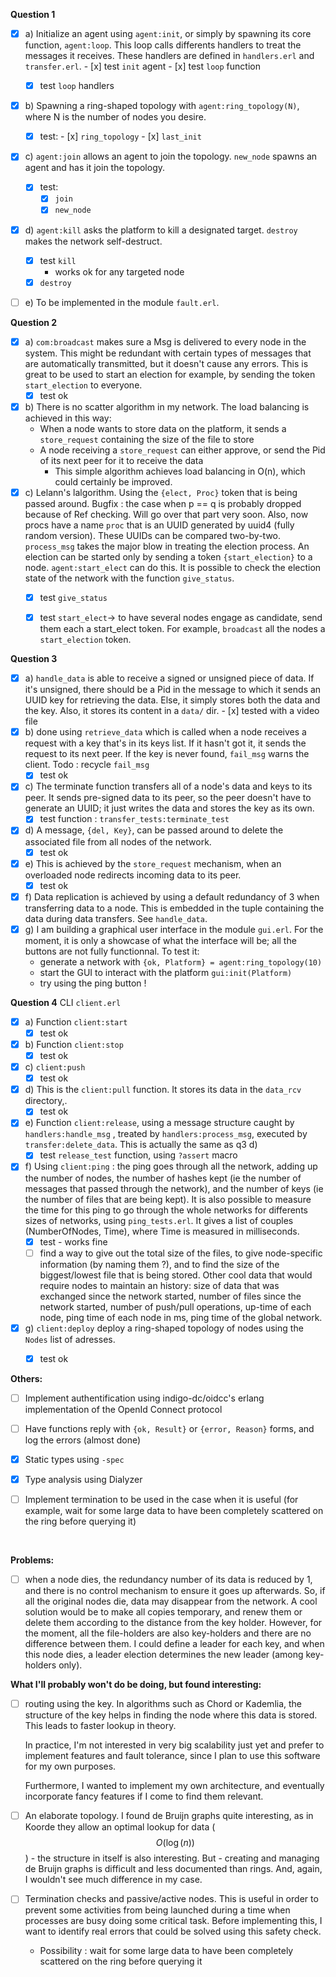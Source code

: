 **Question 1**

- [x] a) Initialize an agent using `agent:init`, or simply by spawning its core function, `agent:loop`. This loop calls differents handlers to treat the messages it receives. These handlers are defined in `handlers.erl` and `transfer.erl`.
         - [x] test `init` agent
         - [x] test `loop` function
     - [x] test `loop` handlers
- [x] b) Spawning a ring-shaped topology with `agent:ring_topology(N)`, where N is the number of nodes you desire.
  - [x] test:
        - [x] `ring_topology` 
        - [x] `last_init` 
- [x] c) `agent:join` allows an agent to join the topology. `new_node` spawns an agent and has it join the topology.
  - [x] test:
      - [x] `join` 
      - [x] `new_node` 
- [x] d) `agent:kill` asks the platform to kill a designated target. `destroy` makes the network self-destruct.
  - [x] test `kill`
      - works ok for any targeted node
  - [x] `destroy`
- [ ] e) To be implemented in the module `fault.erl`.




**Question 2**

- [x] a) `com:broadcast` makes sure a Msg is delivered to every node in the system. This might be redundant with certain types of messages that are automatically transmitted, but it doesn't cause any errors. This is great to be used to start an election for example, by sending the token `start_election` to everyone.
  - [x] test ok
- [x] b) There is no scatter algorithm in my network. The load balancing is achieved in this way:
  - When a node wants to store data on the platform, it sends a `store_request` containing the size of the file to store
  - A node receiving a `store_request` can either approve, or send the Pid of its next peer for it to receive the data
    - This simple algorithm achieves load balancing in O(n), which could certainly be improved.
- [x] c) Lelann's lalgorithm. Using the `{elect, Proc}` token that is being passed around. Bugfix : the case when p == q is probably dropped because of Ref checking. Will go over that part very soon. Also, now procs have a name `proc` that is an UUID generated by uuid4 (fully random version). These UUIDs can be compared two-by-two. `process_msg` takes the major blow in treating the election process. An election can be started only by sending a token `{start_election}` to a node. `agent:start_elect` can do this. 
  It is possible to check the election state of the network with the function `give_status`.
  - [x] test `give_status`
  - [x] test `start_elect`-> to have several nodes engage as candidate, send them each a start_elect token. For example, `broadcast` all the nodes a `start_election` token.




**Question 3**

- [x] a) `handle_data` is able to receive a signed or unsigned piece of data. If it's unsigned, there should be a Pid in the message to which it sends an UUID key for retrieving the data. Else, it simply stores both the data and the key. Also, it stores its content in a `data/` dir.
      - [x] tested with a video file
- [x] b) done using `retrieve_data` which is called when a node receives a request with a key that's in its keys list. If it hasn't got it, it sends the request to its next peer. If the key is never found, `fail_msg` warns the client. Todo : recycle `fail_msg`
  - [x] test ok
- [x] c) The terminate function transfers all of a node's data and keys to its peer. It sends pre-signed data to its peer, so the peer doesn't have to generate an UUID; it just writes the data and stores the key as its own.
  - [x] test function : `transfer_tests:terminate_test`
- [x] d) A message, `{del, Key}`, can be passed around to delete the associated file from all nodes of the network.
  - [x] test ok
- [x] e) This is achieved by the `store_request` mechanism, when an overloaded node redirects incoming data to its peer.
  - [x] test ok
- [x] f) Data replication is achieved by using a default redundancy of 3 when transferring data to a node. This is embedded in the tuple containing the data during data transfers. See `handle_data`.
- [x] g) I am building a graphical user interface in the module `gui.erl`. For the moment, it is only a showcase of what the interface will be; all the buttons are not fully functionnal. To test it:
  - generate a network with `{ok, Platform} = agent:ring_topology(10)`
  - start the GUI to interact with the platform `gui:init(Platform)`
  - try using the ping button !




**Question 4** CLI `client.erl`

- [x] a) Function `client:start`
  - [x] test ok
- [x] b) Function `client:stop`
  - [x] test ok
- [x] c) `client:push` 
  - [x] test ok
- [x] d) This is the `client:pull` function. It stores its data in the `data_rcv` directory,.
  - [x] test ok
- [x] e) Function `client:release`, using a message structure caught by `handlers:handle_msg` , treated by `handlers:process_msg`, executed by `transfer:delete_data`. This is actually the same as q3 d)
  - [x] test `release_test` function, using `?assert` macro 
- [x] f) Using `client:ping` : the ping goes through all the network, adding up the number of nodes, the number of hashes kept (ie the number of messages that passed through the network), and the number of keys (ie the number of files that are being kept). It is also possible to measure the time for this ping to go through the whole networks for differents sizes of networks, using `ping_tests.erl`. It gives a list of couples (NumberOfNodes, Time), where Time is measured in milliseconds.
  - [x] test - works fine
  - [ ] find a way to give out the total size of the files, to give node-specific information (by naming them ?), and to find the size of the biggest/lowest file that is being stored. Other cool data that would require nodes to maintain an history: size of data that was exchanged since the network started, number of files since the network started, number of push/pull operations, up-time of each node, ping time of each node in ms, ping time of the global network.
- [x] g) `client:deploy` deploy a ring-shaped topology of nodes using the `Nodes` list of adresses.
  - [x] test ok




**Others:**

- [ ] Implement authentification using indigo-dc/oidcc's erlang implementation of the OpenId Connect protocol

- [ ] Have functions reply with `{ok, Result}` or `{error, Reason}` forms, and log the errors (almost done)

- [x] Static types using `-spec` 

- [x] Type analysis using Dialyzer

- [ ] Implement termination to be used in the case when it is useful (for example, wait for some large data to have been completely scattered on the ring before querying it)

  ​



**Problems:**

- [ ] when a node dies, the redundancy number of its data is reduced by 1, and there is no control mechanism to ensure it goes up afterwards. So, if all the original nodes die, data may disappear from the network. A cool solution would be to make all copies temporary, and renew them or delete them according to the distance from the key holder. However, for the moment, all the file-holders are also key-holders and there are no difference between them. I could define a leader for each key, and when this node dies, a leader election determines the new leader (among key-holders only).

  

**What I'll probably won't do be doing, but found interesting:**

- [ ] routing using the key. In algorithms such as Chord or Kademlia, the structure of the key helps in finding the node where this data is stored. This leads to faster lookup in theory.

  In practice, I'm not interested in very big scalability just yet and prefer to implement features and fault tolerance, since I plan to use this software for my own purposes.

  Furthermore, I wanted to implement my own architecture, and eventually incorporate fancy features if I   come to find them relevant.

- [ ] An elaborate topology. I found de Bruijn graphs quite interesting, as in Koorde they allow an optimal lookup for data ($$O(\log(n))$$) - the structure in itself is also interesting. But - creating and managing de Bruijn graphs is difficult and less documented than rings. And, again, I wouldn't see much difference in my case.

- [ ] Termination checks and passive/active nodes. This is useful in order to prevent some activities from being launched during a time when processes are busy doing some critical task. Before implementing this, I want to identify real errors that could be solved using this safety check.
  - Possibility : wait for some large data to have been completely scattered on the ring before querying it